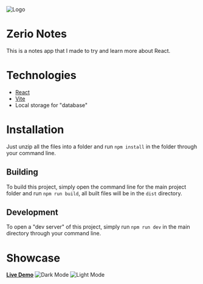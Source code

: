![Logo](https://user-images.githubusercontent.com/54480523/196753430-8581b165-4405-466d-a308-33ee08ffc611.png)
# Zerio Notes
This is a notes app that I made to try and learn more about React.

# Technologies
- [React](https://reactjs.org/)
- [Vite](https://vitejs.dev/)
- Local storage for "database"

# Installation
Just unzip all the files into a folder and run `npm install` in the folder through your command line.

## Building
To build this project, simply open the command line for the main project  folder and run `npm run build`, all built files will be in the `dist` directory.

## Development
To open a "dev server" of this project, simply run `npm run dev` in the main directory through your command line.

# Showcase
[**Live Demo**](https://portfolio.zerio-scripts.com/notes)
![Dark Mode](https://user-images.githubusercontent.com/54480523/196752452-e6fe7a3f-5268-4310-9265-f0f0154db07d.png)
![Light Mode](https://user-images.githubusercontent.com/54480523/196752503-e70c1d6f-cfae-4d2d-b774-e4aeb847d1f0.png)
